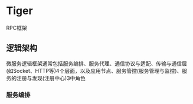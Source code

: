 # Tiger

RPC框架

## 逻辑架构

微服务逻辑框架通常包括服务编排、服务代理、通信协议与适配、传输与通信层(如Socket、HTTP等)4个层面，以及应用节点、服务管控(服务管理与监控)、服务的注册与发现(注册中心)3中角色

### 服务编排
